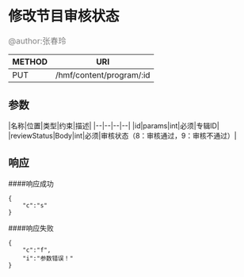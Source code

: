
# 修改节目审核状态
<font color="gray" size="3">@author:张春玲</font>

|METHOD|URI|
|--|--|
|PUT|/hmf/content/program/:id|

## 参数

|名称|位置|类型|约束|描述|
|--|--|--|--|
|id|params|int|必须|专辑ID|
|reviewStatus|Body|int|必须|审核状态（8：审核通过，9：审核不通过）|
## 响应
####响应成功
```
{
    "c":"s"
}
```
####响应失败
```
{
    "c":"f",
    "i":"参数错误！"
}
```